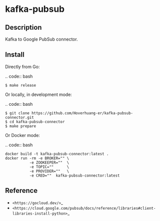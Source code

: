 kafka-pubsub
============

Description
-----------

Kafka to Google PubSub connector.

Install
-------

Directly from Go:

.. code:: bash

    $ make release

Or locally, in development mode:

.. code:: bash

    $ git clone https://github.com/Hoverhuang-er/kafka-pubsub-connector.git
    $ cd kafka-pubsub-connector
    $ make prepare

Or Docker mode:

.. code:: bash

    docker build -t kafka-pubsub-connector:latest .
    docker run -rm -e BROKER="" \
               -e ZOOKEEPER=""  \
               -e TOPIC=""      \
               -e PROVIDER=""   \
               -e CRED=""  kafka-pubsub-connector:latest

Reference
---------

- `<https://gocloud.dev/>`_
- `<https://cloud.google.com/pubsub/docs/reference/libraries#client-libraries-install-python>`_
